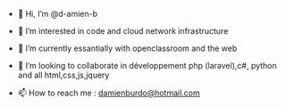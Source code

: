 - 👋 Hi, I’m @d-amien-b
- 👀 I’m interested in code and cloud network infrastructure
- 🌱 I’m currently essantially with openclassroom and the web
- 💞️ I’m looking to collaborate in développement php (laravel),c#, python and all html,css,js,jquery

- 📫 How to reach me : damienburdo@hotmail.com
